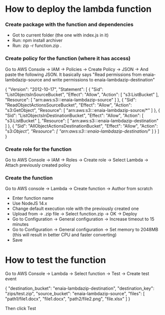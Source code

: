 # How to deploy the lambda function

### Create package with the function and dependencies
- Got to current folder (the one with index.js in it)
- Run: npm install archiver
- Run: zip -r function.zip .


### Create policy for the function (where it has access)
Go to AWS Console -> IAM -> Policies -> Create Policy -> JSON -> And paste the following JSON. It basically says "Read permissions from enaia-lambdazip-source and write permissions to enaia-lambdazip-destination"

{
    "Version": "2012-10-17",
    "Statement": [
        {
            "Sid": "ListObjectsInSourceBucket",
            "Effect": "Allow",
            "Action": [
                "s3:ListBucket"
            ],
            "Resource": [
                "arn:aws:s3:::enaia-lambdazip-source"
            ]
        },
        {
            "Sid": "ReadObjectActionsSourceBucket",
            "Effect": "Allow",
            "Action": "s3:GetObject",
            "Resource": [
                "arn:aws:s3:::enaia-lambdazip-source/*"
            ]
        },
        {
            "Sid": "ListObjectsInDestinationBucket",
            "Effect": "Allow",
            "Action": [
                "s3:ListBucket"
            ],
            "Resource": [
                "arn:aws:s3:::enaia-lambdazip-destination"
            ]
        },
        {
            "Sid": "AllObjectActionsDestinationBucket",
            "Effect": "Allow",
            "Action": "s3:*Object",
            "Resource": [
                "arn:aws:s3:::enaia-lambdazip-destination/*"
            ]
        }
    ]
}

### Create role for the function
Go to AWS Console -> IAM -> Roles -> Create role -> Select Lambda -> Attach previously created policy

### Create the function
Go to AWS console -> Lambda -> Create function -> Author from scratch

- Enter function name
- Use NodeJS 14.x
- Change default execution role with the previously created one
- Upload from -> .zip file -> Select function.zip -> OK -> Deploy
- Go to Configuration -> General configuration -> Increase timeout to 15 minutes
- Go to Configuration -> General configuration -> Set memory to 2048MB (this will result in better CPU and faster converting)
- Save

# How to test the function
Go to AWS Console -> Lambda -> Select function -> Test -> Create test event

{
  "destination_bucket": "enaia-lambdazip-destination",
  "destination_key": "zips/test.zip",
  "source_bucket": "enaia-lambdazip-source",
  "files": [
    "path1/file1.docx",
    "file1.docx",
    "path2/file2.png",
    "file.xlsx"
  ]
}

Then click Test